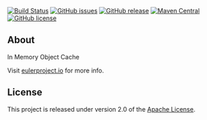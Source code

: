 [![Build Status](https://ci.eulerproject.io/job/euler-cache-latest-jdk8/badge/icon)](https://ci.eulerproject.io/job/euler-cache-latest-jdk8)
[![GitHub issues](https://img.shields.io/github/issues/euler-projects/euler-cache.svg)](https://github.com/euler-projects/euler-cache/issues)
[![GitHub release](https://img.shields.io/github/release/euler-projects/euler-cache.svg)](https://github.com/euler-projects/euler-cache/releases)
[![Maven Central](https://maven-badges.herokuapp.com/maven-central/org.eulerframework/euler-cache/badge.svg)](https://maven-badges.herokuapp.com/maven-central/org.eulerframework/euler-cache)
[![GitHub license](https://img.shields.io/github/license/euler-projects/euler-cache.svg)](https://raw.githubusercontent.com/euler-projects/euler-cache/master/LICENSE)

## About
In Memory Object Cache

Visit [eulerproject.io][] for more info.

## License
This project is released under version 2.0 of the [Apache License][].

[Apache License]: http://www.apache.org/licenses/LICENSE-2.0
[eulerproject.io]: https://eulerproject.io
